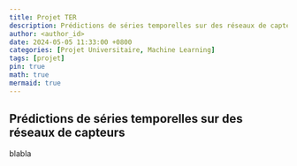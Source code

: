 ```yaml
---
title: Projet TER
description: Prédictions de séries temporelles sur des réseaux de capteurs
author: <author_id>
date: 2024-05-05 11:33:00 +0800
categories: [Projet Universitaire, Machine Learning]
tags: [projet]
pin: true
math: true
mermaid: true
---
```


## Prédictions de séries temporelles sur des réseaux de capteurs

blabla